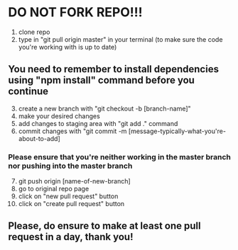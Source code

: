 # DO NOT FORK REPO!!!

1. clone repo
2. type in "git pull origin master" in your terminal (to make sure the code you're working with is up to date)

## You need to remember to install dependencies using "npm install" command before you continue

3. create a new branch with "git checkout -b [branch-name]"
4. make your desired changes
5. add changes to staging area with "git add ." command
6. commit changes with "git commit -m [message-typically-what-you're-about-to-add]

### Please ensure that you're neither working in the master branch nor pushing into the master branch

7. git push origin [name-of-new-branch]
8. go to original repo page
9. click on "new pull request" button
10. click on "create pull request" button

## Please, do ensure to make at least one pull request in a day, thank you!
